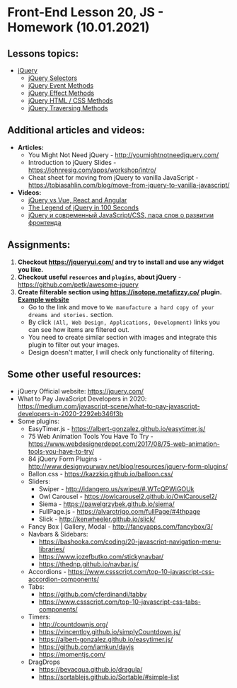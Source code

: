 # Front-End Lesson 20, JS - Homework (10.01.2021)

## Lessons topics:

- [jQuery](https://www.w3schools.com/jquery/default.asp)
  - [jQuery Selectors](https://www.w3schools.com/jquery/jquery_ref_selectors.asp)
  - [jQuery Event Methods](https://www.w3schools.com/jquery/jquery_ref_events.asp)
  - [jQuery Effect Methods](https://www.w3schools.com/jquery/jquery_ref_effects.asp)
  - [jQuery HTML / CSS Methods](https://www.w3schools.com/jquery/jquery_ref_html.asp)
  - [jQuery Traversing Methods](https://www.w3schools.com/jquery/jquery_ref_traversing.asp)


## Additional articles and videos:

- **Articles:**
  - You Might Not Need jQuery - http://youmightnotneedjquery.com/
  - Introduction to jQuery Slides - https://johnresig.com/apps/workshop/intro/
  - Cheat sheet for moving from jQuery to vanilla JavaScript - https://tobiasahlin.com/blog/move-from-jquery-to-vanilla-javascript/
- **Videos:**
  - [jQuery vs Vue, React and Angular](https://youtu.be/WJ2PQe-pQJw)
  - [The Legend of jQuery in 100 Seconds](https://youtu.be/UU-GebNqdbg)
  - [jQuery и современный JavaScript/CSS, пара слов о развитии фронтенда](https://youtu.be/onAUzEWpPBI)

## Assignments:

1. **Checkout https://jqueryui.com/ and try to install and use any widget you like.**
2. **Checkout useful `resources` and `plugins`, about jQuery** - https://github.com/petk/awesome-jquery
3. **Create filterable section using https://isotope.metafizzy.co/ plugin. [Example website](http://www.templatemonsterpreview.com/demo/79976.html?_gl=1*17vvqbz*_ga*MTMyNDA3NTc5LjE2MDYwMzM5OTk.*_ga_FTPYEGT5LY*MTYxMDM1ODEyMy4yLjEuMTYxMDM1ODIxNy4zMQ..&_ga=2.42262885.1962604881.1610358124-132407579.1606033999&_gac=1.19756106.1606660214.Cj0KCQiAqo3-BRDoARIsAE5vnaJWN4hp9fy53urYil_73AVJeqCXLjJ42lj9N8PsVJcsIESDNcb4zQsaAkfeEALw_wcB)**
   - Go to the link and move to `We manufacture a hard copy of your dreams and stories.` section.
   - By click `(All, Web Design, Applications, Development)` links you can see how items are filtered out.
   - You need to create similar section with images and integrate this plugin to filter out your images.
   - Design doesn't matter, I will check only functionality of filtering.

## Some other useful resources:

- jQuery Official website: https://jquery.com/
- What to Pay JavaScript Developers in 2020: https://medium.com/javascript-scene/what-to-pay-javascript-developers-in-2020-2292eb346f3b
- Some plugins:
  - EasyTimer.js - https://albert-gonzalez.github.io/easytimer.js/
  - 75 Web Animation Tools You Have To Try - https://www.webdesignerdepot.com/2017/08/75-web-animation-tools-you-have-to-try/
  - 84 jQuery Form Plugins - http://www.designyourway.net/blog/resources/jquery-form-plugins/
  - Ballon.css - https://kazzkiq.github.io/balloon.css/
  - Sliders:
    - Swiper - http://idangero.us/swiper/#.WTcQPWiGOUk
    - Owl Carousel - https://owlcarousel2.github.io/OwlCarousel2/
    - Siema - https://pawelgrzybek.github.io/siema/
    - FullPage.js - https://alvarotrigo.com/fullPage/#4thpage
    - Slick - http://kenwheeler.github.io/slick/
  - Fancy Box | Gallery, Modal - http://fancyapps.com/fancybox/3/
  - Navbars & Sidebars:
    - https://bashooka.com/coding/20-javascript-navigation-menu-libraries/
    - https://www.jozefbutko.com/stickynavbar/
    - https://thednp.github.io/navbar.js/
  - Accordions - https://www.cssscript.com/top-10-javascript-css-accordion-components/
  - Tabs:
    - https://github.com/cferdinandi/tabby
    - https://www.cssscript.com/top-10-javascript-css-tabs-components/
  - Timers:
    - http://countdownjs.org/
    - https://vincentloy.github.io/simplyCountdown.js/
    - https://albert-gonzalez.github.io/easytimer.js/
    - https://github.com/iamkun/dayjs
    - https://momentjs.com/
  - DragDrops
    - https://bevacqua.github.io/dragula/
    - https://sortablejs.github.io/Sortable/#simple-list
